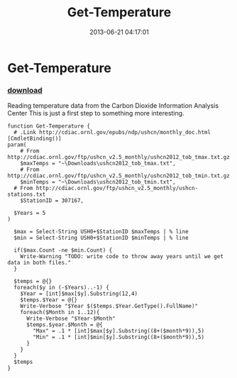 ﻿---
pid:            4211
poster:         Joel Bennett
title:          Get-Temperature
date:           2013-06-21 04:17:01
format:         posh
parent:         0
parent:         0

---

# Get-Temperature

### [download](4211.ps1)

Reading temperature data from the Carbon Dioxide Information Analysis Center
This is just a first step to something more interesting.

```posh
function Get-Temperature {
  # .Link http://cdiac.ornl.gov/epubs/ndp/ushcn/monthly_doc.html
[CmdletBinding()]
param(
	# From http://cdiac.ornl.gov/ftp/ushcn_v2.5_monthly/ushcn2012_tob_tmax.txt.gz
	$maxTemps = "~\Downloads\ushcn2012_tob_tmax.txt",
	# From http://cdiac.ornl.gov/ftp/ushcn_v2.5_monthly/ushcn2012_tob_tmin.txt.gz
	$minTemps = "~\Downloads\ushcn2012_tob_tmin.txt",
  # From http://cdiac.ornl.gov/ftp/ushcn_v2.5_monthly/ushcn-stations.txt
	$StationID = 307167,

  $Years = 5
)

  $max = Select-String USH0+$StationID $maxTemps | % line
  $min = Select-String USH0+$StationID $minTemps | % line

  if($max.Count -ne $min.Count) {
    Write-Warning "TODO: write code to throw away years until we get data in both files."
  }

  $temps = @{}
  foreach($y in (-$Years)..-1) {
    $Year = [int]$max[$y].Substring(12,4)
    $temps.$Year = @{}
    Write-Verbose "$Year $($temps.$Year.GetType().FullName)"
    foreach($Month in 1..12){ 
      Write-Verbose "$Year-$Month"
      $temps.$year.$Month = @{
        "Max" = .1 * [int]$max[$y].Substring((8+($month*9)),5)
        "Min" = .1 * [int]$min[$y].Substring((8+($month*9)),5)
      }
    }
  }
  $temps
}
```
